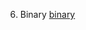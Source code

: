 
6. Binary
[binary](https://user-images.githubusercontent.com/98944692/170004020-4f51ecfa-0637-446e-99b0-233166505825.png)
